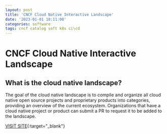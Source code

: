 ```yaml
---
layout: post
title: 'CNCF Cloud Native Interactive Landscape'
date: '2023-01-01 18:11:00'
categories: software
tags: cncf catalog soft k8s ci\cd
---
```


# CNCF Cloud Native Interactive Landscape

## What is the cloud native landscape?
The goal of the cloud native landscape is to compile and organize all cloud native open source projects and proprietary products into categories, providing an overview of the current ecosystem. Organizations that have a cloud native project or product can submit a PR to request it to be added to the landscape.



[VISIT SITE](https://landscape.cncf.io/){:target="_blank"}